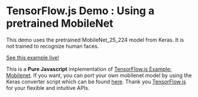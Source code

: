 # TensorFlow.js Demo : Using a pretrained MobileNet

This demo uses the pretrained MobileNet_25_224 model from Keras. It is not trained to recognize human faces.

[See this example live!](https://montrealai.github.io/mobilenet-v0/)

This is a **Pure Javascript** implementation of [TensorFlow.js Example: Mobilenet](https://github.com/tensorflow/tfjs-examples/tree/master/mobilenet). If you want, you can port your own mobilenet model by using the Keras converter script which can be found [here](https://github.com/tensorflow/tfjs-converter). Thank you [TensorFlow.js](https://js.tensorflow.org) for your flexible and intuitive APIs.
